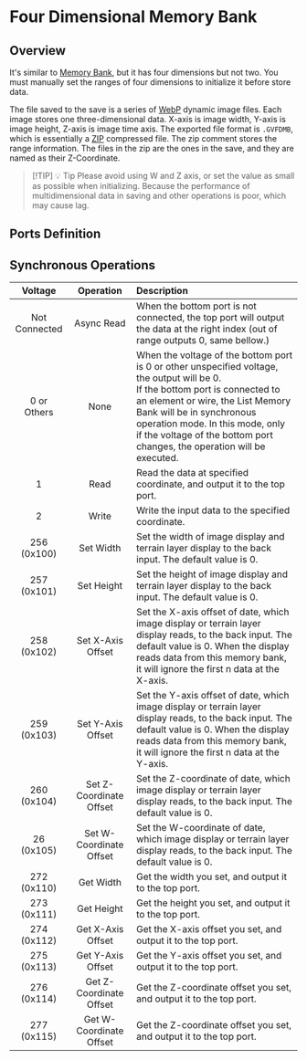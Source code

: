 <script setup lang="ts">
import ElectricConnection from "../../../components/ElectricElement/ElectricConnection";
import ElectricConnectorType from "../../../components/ElectricElement/ElectricConnectorType";
import ElectricConnectorDirection from "../../../components/ElectricElement/ElectricConnectorDirection";
import ElectricConnectionDisplayMode from "../../../components/ElectricElement/ElectricConnectionDisplayMode";
import IOPort from "../../../components/ElectricElement/IOPort";
import ElectricElement from "../../../components/ElectricElement/ElectricElement.vue";

let connections = [
    new ElectricConnection(ElectricConnectorDirection.Top, ElectricConnectorType.Output, ElectricConnectionDisplayMode.Hide, [
        new IOPort(1, 32, "Output Data / Result", ""),
    ], false, true),
    new ElectricConnection(ElectricConnectorDirection.Right, ElectricConnectorType.Input, ElectricConnectionDisplayMode.StartAndEnd, [
        new IOPort(1, 16, "W-Coordinate", ""),
        new IOPort(17, 32, "Z-Coordinate", "")
    ], false, true),
        new ElectricConnection(ElectricConnectorDirection.Bottom, ElectricConnectorType.Input, ElectricConnectionDisplayMode.Hide, [
        new IOPort(1, 32, "Synchronous Operations, details are in the table below.", "")
    ], false, true),
    new ElectricConnection(ElectricConnectorDirection.Left, ElectricConnectorType.Input, ElectricConnectionDisplayMode.StartAndEnd, [
        new IOPort(1, 16, "X-Coordinate", ""),
        new IOPort(17, 32, "Y-Coordinate", "")
    ], false, true),
        new ElectricConnection(ElectricConnectorDirection.In, ElectricConnectorType.Input, ElectricConnectionDisplayMode.Hide, [
        new IOPort(1, 32, "Input Data", ""),
    ], false, true)
];
</script>

# Four Dimensional Memory Bank <Badge text="v2.0"/>

## Overview

It's similar to [Memory Bank](../../base/shift/memory_bank), but it has four dimensions but not two. You must manually set the ranges of four dimensions to initialize it before store data.

The file saved to the save is a series of [WebP](https://developers.google.com/speed/webp) dynamic image files. Each image stores one three-dimensional data. X-axis is image width, Y-axis is image height, Z-axis is image time axis.
The exported file format is `.GVFDMB`, which is essentially a [ZIP](https://support.pkware.com/pkzip/appnote) compressed file. The zip comment stores the range information. The files in the zip are the ones in the save, and they are named as their Z-Coordinate.

> [!TIP] 💡 Tip
> Please avoid using W and Z axis, or set the value as small as possible when initializing. Because the performance of multidimensional data in saving and other operations is poor, which may cause lag.

## Ports Definition

<ElectricElement imgAltPrefix="Four Dimensional Memory Bank" :connections="connections" imgSrc="/images/expand/memory_banks/GVFourDimensionalMemoryBankBlock.webp"/>

## Synchronous Operations

|     Voltage     |        Operation        | Description                                                                                                                                                                                                                                                                                                       |
|:---------------:|:-----------------------:|:------------------------------------------------------------------------------------------------------------------------------------------------------------------------------------------------------------------------------------------------------------------------------------------------------------------|
|  Not Connected  |       Async Read        | When the bottom port is not connected, the top port will output the data at the right index (out of range outputs 0, same bellow.)                                                                                                                                                                                |
| 0 or<br/>Others |          None           | When the voltage of the bottom port is 0 or other unspecified voltage, the output will be 0.<br/>If the bottom port is connected to an element or wire, the List Memory Bank will be in synchronous operation mode. In this mode, only if the voltage of the bottom port changes, the operation will be executed. |
|        1        |          Read           | Read the data at specified coordinate, and output it to the top port.                                                                                                                                                                                                                                             |
|        2        |          Write          | Write the input data to the specified coordinate.                                                                                                                                                                                                                                                                 |
| 256<br/>(0x100) |        Set Width        | Set the width of image display and terrain layer display to the back input. The default value is 0.                                                                                                                                                                                                               |
| 257<br/>(0x101) |       Set Height        | Set the height of image display and terrain layer display to the back input. The default value is 0.                                                                                                                                                                                                              |
| 258<br/>(0x102) |    Set X-Axis Offset    | Set the X-axis offset of date, which image display or terrain layer display reads, to the back input. The default value is 0. When the display reads data from this memory bank, it will ignore the first n data at the X-axis.                                                                                   |
| 259<br/>(0x103) |    Set Y-Axis Offset    | Set the Y-axis offset of date, which image display or terrain layer display reads, to the back input. The default value is 0. When the display reads data from this memory bank, it will ignore the first n data at the Y-axis.                                                                                   |
| 260<br/>(0x104) | Set Z-Coordinate Offset | Set the Z-coordinate of date, which image display or terrain layer display reads, to the back input. The default value is 0.                                                                                                                                                                                      |
| 26<br/>(0x105)  | Set W-Coordinate Offset | Set the W-coordinate of date, which image display or terrain layer display reads, to the back input. The default value is 0.                                                                                                                                                                                      |
| 272<br/>(0x110) |        Get Width        | Get the width you set, and output it to the top port.                                                                                                                                                                                                                                                             |
| 273<br/>(0x111) |       Get Height        | Get the height you set, and output it to the top port.                                                                                                                                                                                                                                                            |
| 274<br/>(0x112) |    Get X-Axis Offset    | Get the X-axis offset you set, and output it to the top port.                                                                                                                                                                                                                                                     |
| 275<br/>(0x113) |    Get Y-Axis Offset    | Get the Y-axis offset you set, and output it to the top port.                                                                                                                                                                                                                                                     |
| 276<br/>(0x114) | Get Z-Coordinate Offset | Get the Z-coordinate offset you set, and output it to the top port.                                                                                                                                                                                                                                               |
| 277<br/>(0x115) | Get W-Coordinate Offset | Get the Z-coordinate offset you set, and output it to the top port.                                                                                                                                                                                                                                               |
